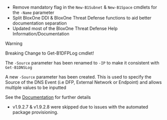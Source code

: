 - Remove mandatory flag in the `New-B1Subnet` & `New-B1Space` cmdlets for the `-Name` parameter
- Split BloxOne DDI & BloxOne Threat Defense functions to aid better documentation separation
- Updated most of the BloxOne Threat Defense Help Information/Documentation
> [!WARNING]  
> Breaking Change to Get-B1DFPLog cmdlet!
>
> The `-Source` parameter has been renamed to `-IP` to make it consistent with `Get-B1DNSLog`
>
> A new `-Source` parameter has been created. This is used to specify the Source of the DNS Event (i.e DFP, External Network or Endpoint) and allows multiple values to be inputted
>
> See the <a href="https://ibps.readthedocs.io/en/dev/Functions/BloxOne%20DDI/Get-B1DFPLog/">Documentation</a> for further details

- v1.9.2.7 & v1.9.2.8 were skipped due to issues with the automated package provisioning.
